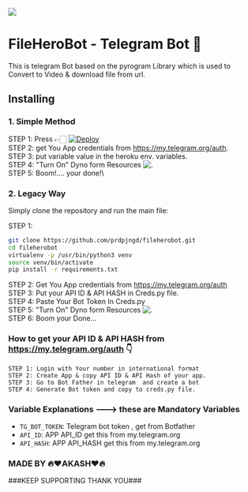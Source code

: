 ![​](https://telegra.ph/file/fbbf4413766a980126baa.jpg)
#  FileHeroBot - Telegram Bot 🤖

This is telegram Bot based on the pyrogram Library which is used to Convert to Video & download file from url.

## Installing

### 1.  Simple Method 

STEP 1: Press 👉🏻 [![Deploy](https://www.herokucdn.com/deploy/button.svg)](https://heroku.com/deploy)\
STEP 2: get You App credentials from https://my.telegram.org/auth. \
STEP 3: put variable value in the heroku env. variables.\
STEP 4: "Turn On" Dyno form Resources ![.](https://telegra.ph/file/c2f9a2ac5f3aac4bfe00b.png) \
STEP 5: Boom!.... your done!\


### 2. Legacy Way
Simply clone the repository and run the main file:

STEP 1:
```sh
git clone https://github.com/prdpjngd/fileherobot.git
cd fileherobot
virtualenv -p /usr/bin/python3 venv
source venv/bin/activate
pip install -r requirements.txt
```
STEP 2: Get You App credentials from https://my.telegram.org/auth \
STEP 3: Put your API ID & API HASH in Creds.py file.\
STEP 4: Paste Your Bot Token In Creds.py\
STEP 5: "Turn On" Dyno form Resources ![.](https://telegra.ph/file/c2f9a2ac5f3aac4bfe00b.png) \
STEP 6: Boom your Done... 


### How to get your  API ID & API HASH from https://my.telegram.org/auth 👇
```
STEP 1: Login with Your number in international format
STEP 2: Create App & copy API ID & API Hash of your app.
STEP 3: Go to Bot Father in telegram  and create a bot 
STEP 4: Generate Bot token and copy to creds.py file.
```

### Variable Explanations ---> these are Mandatory Variables

* `TG_BOT_TOKEN`: Telegram bot token , get from Botfather
* `API_ID`: APP API_ID get this from my.telegram.org
* `API_HASH`: APP API_HASH get this from my.telegram.org

### MADE BY 🔥❤️AKASH❤️🔥
###KEEP SUPPORTING THANK YOU###
